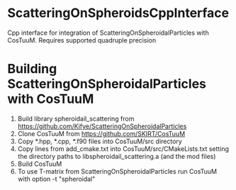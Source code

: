 # ScatteringOnSpheroidsCppInterface
Cpp interface for integration of ScatteringOnSpheroidalParticles with CosTuuM. Requires supported quadruple precision
# Building ScatteringOnSpheroidalParticles with CosTuuM
1. Build library spheroidail_scattering from https://github.com/Kifye/ScatteringOnSpheroidalParticles
2. Clone CosTuuM from https://github.com/SKIRT/CosTuuM
3. Copy \*.hpp, \*.cpp, \*.f90 files into CosTuuM/src directory
4. Copy lines from add_cmake.txt into  CosTuuM/src/CMakeLists.txt setting the directory paths to libspheroidail_scattering.a (and the mod files)
5. Build CosTuuM
6. To use T-matrix from ScatteringOnSpheroidalParticles run CosTuuM with option -t "spheroidal"
